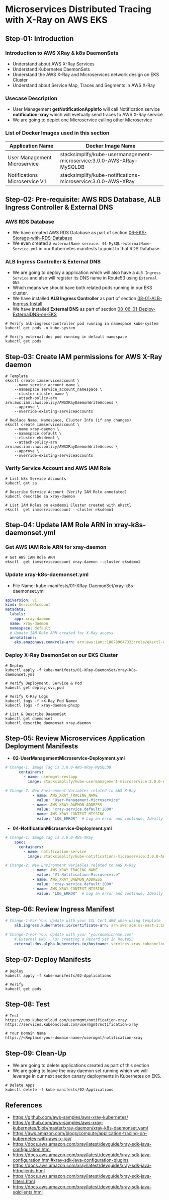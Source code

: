 # Microservices Distributed Tracing with X-Ray on AWS EKS

## Step-01: Introduction
### Introduction to AWS XRay & k8s DaemonSets 
- Understand about AWS X-Ray Services
- Understand Kubernetes DaemonSets
- Understand the AWS X-Ray and Microservices network design on EKS Cluster
- Understand about Service Map, Traces and Segments in AWS X-Ray

### Usecase Description
- User Management **getNotificationAppInfo**  will call Notification service **notification-xray** which will evetually send traces to AWS X-Ray service
- We are going to depict one Microservice calling other Microservice

### List of Docker Images used in this section
| Application Name                 | Docker Image Name                          |
| ------------------------------- | --------------------------------------------- |
| User Management Microservice | stacksimplify/kube-usermanagement-microservice:3.0.0-AWS-XRay-MySQLDB |
| Notifications Microservice V1 | stacksimplify/kube-notifications-microservice:3.0.0-AWS-XRay |

## Step-02: Pre-requisite: AWS RDS Database, ALB Ingress Controller & External DNS

### AWS RDS Database
- We have created AWS RDS Database as part of section [06-EKS-Storage-with-RDS-Database](/06-EKS-Storage-with-RDS-Database/README.md)
- We even created a `externalName service: 01-MySQL-externalName-Service.yml` in our Kubernetes manifests to point to that RDS Database. 

### ALB Ingress Controller & External DNS
- We are going to deploy a application which will also have a `ALB Ingress Service` and also will register its DNS name in Route53 using `External DNS`
- Which means we should have both related pods running in our EKS cluster. 
- We have installed **ALB Ingress Controller** as part of section [08-01-ALB-Ingress-Install](/08-ELB-Application-LoadBalancers/08-01-ALB-Ingress-Install/README.md)
- We have installed **External DNS** as part of section [08-06-01-Deploy-ExternalDNS-on-EKS](/08-ELB-Application-LoadBalancers/08-06-ALB-Ingress-ExternalDNS/08-06-01-Deploy-ExternalDNS-on-EKS/README.md)
```
# Verify alb-ingress-controller pod running in namespace kube-system
kubectl get pods -n kube-system

# Verify external-dns pod running in default namespace
kubectl get pods
```

## Step-03: Create IAM permissions for AWS X-Ray daemon
```
# Template
eksctl create iamserviceaccount \
    --name service_account_name \
    --namespace service_account_namespace \
    --cluster cluster_name \
    --attach-policy-arn arn:aws:iam::aws:policy/AWSXRayDaemonWriteAccess \
    --approve \
    --override-existing-serviceaccounts

# Replace Name, Namespace, Cluster Info (if any changes)
eksctl create iamserviceaccount \
    --name xray-daemon \
    --namespace default \
    --cluster eksdemo1 \
    --attach-policy-arn arn:aws:iam::aws:policy/AWSXRayDaemonWriteAccess \
    --approve \
    --override-existing-serviceaccounts
```

### Verify Service Account and AWS IAM Role
```
# List k8s Service Accounts
kubectl get sa

# Describe Service Account (Verify IAM Role annotated)
kubectl describe sa xray-daemon

# List IAM Roles on eksdemo1 Cluster created with eksctl
eksctl  get iamserviceaccount --cluster eksdemo1
```

## Step-04: Update IAM Role ARN in xray-k8s-daemonset.yml
### Get AWS IAM Role ARN for xray-daemon
```
# Get AWS IAM Role ARN
eksctl  get iamserviceaccount xray-daemon --cluster eksdemo1
```
### Update  xray-k8s-daemonset.yml
- File Name: kube-manifests/01-XRay-DaemonSet/xray-k8s-daemonset.yml
```yml
apiVersion: v1
kind: ServiceAccount
metadata:
  labels:
    app: xray-daemon
  name: xray-daemon
  namespace: default
  # Update IAM Role ARN created for X-Ray access
  annotations:
    eks.amazonaws.com/role-arn: arn:aws:iam::180789647333:role/eksctl-eksdemo1-addon-iamserviceaccount-defa-Role1-20F5AWU2J61F
```

### Deploy X-Ray DaemonSet on our EKS Cluster
```
# Deploy
kubectl apply -f kube-manifests/01-XRay-DaemonSet/xray-k8s-daemonset.yml

# Verify Deployment, Service & Pod
kubectl get deploy,svc,pod

# Verify X-Ray Logs
kubectl logs -f <X-Ray Pod Name>
kubectl logs -f xray-daemon-phszp  

# List & Describe DaemonSet
kubectl get daemonset
kubectl describe daemonset xray-daemon
```

## Step-05: Review Microservices Application Deployment Manifests
- **02-UserManagementMicroservice-Deployment.yml**
```yml
# Change-1: Image Tag is 3.0.0-AWS-XRay-MySQLDB
      containers:
        - name: usermgmt-restapp
          image: stacksimplify/kube-usermanagement-microservice:3.0.0-AWS-XRay-MySQLDB

# Change-2: New Environment Variables related to AWS X-Ray
            - name: AWS_XRAY_TRACING_NAME 
              value: "User-Management-Microservice"                
            - name: AWS_XRAY_DAEMON_ADDRESS
              value: "xray-service.default:2000"    
            - name: AWS_XRAY_CONTEXT_MISSING 
              value: "LOG_ERROR"  # Log an error and continue, Ideally RUNTIME_ERROR – Throw a runtime exception which is default option if not configured                                            
```
- **04-NotificationMicroservice-Deployment.yml**
```yml
# Change-1: Image Tag is 3.0.0-AWS-XRay
    spec:
      containers:
        - name: notification-service
          image: stacksimplify/kube-notifications-microservice:3.0.0-AWS-XRay

# Change-2: New Environment Variables related to AWS X-Ray
            - name: AWS_XRAY_TRACING_NAME 
              value: "V1-Notification-Microservice"              
            - name: AWS_XRAY_DAEMON_ADDRESS
              value: "xray-service.default:2000"      
            - name: AWS_XRAY_CONTEXT_MISSING 
              value: "LOG_ERROR"  # Log an error and continue, Ideally RUNTIME_ERROR – Throw a runtime exception which is default option if not configured                                            

```

## Step-06: Review Ingress Manifest
```yml
# Change-1-For-You: Update with your SSL Cert ARN when using template
    alb.ingress.kubernetes.io/certificate-arn: arn:aws:acm:us-east-1:180789647333:certificate/9f042b5d-86fd-4fad-96d0-c81c5abc71e1

# Change-2-For-You: Update with your "yourdomainname.com"
    # External DNS - For creating a Record Set in Route53
    external-dns.alpha.kubernetes.io/hostname: services-xray.kubeoncloud.com, xraydemo.kubeoncloud.com             
```

## Step-07: Deploy Manifests
```
# Deploy
kubectl apply -f kube-manifests/02-Applications

# Verify
kubectl get pods
```

## Step-08: Test
```
# Test
https://ums.kubeoncloud.com/usermgmt/notification-xray
https://services.kubeoncloud.com/usermgmt/notification-xray

# Your Domain Name
https://<Replace-your-domain-name>/usermgmt/notification-xray
```

## Step-09: Clean-Up
- We are going to delete applications created as part of this section
- We are going to leave the xray daemon set running which we will leverage in our next section canary deployments in Kubernetes on EKS. 
```
# Delete Apps
kubectl delete -f kube-manifests/02-Applications
```

## References
- https://github.com/aws-samples/aws-xray-kubernetes/
- https://github.com/aws-samples/aws-xray-kubernetes/blob/master/xray-daemon/xray-k8s-daemonset.yaml
- https://aws.amazon.com/blogs/compute/application-tracing-on-kubernetes-with-aws-x-ray/
- https://docs.aws.amazon.com/xray/latest/devguide/xray-sdk-java-configuration.html
- https://docs.aws.amazon.com/xray/latest/devguide/xray-sdk-java-configuration.html#xray-sdk-java-configuration-plugins
- https://docs.aws.amazon.com/xray/latest/devguide/xray-sdk-java-httpclients.html
- https://docs.aws.amazon.com/xray/latest/devguide/xray-sdk-java-filters.html
- https://docs.aws.amazon.com/xray/latest/devguide/xray-sdk-java-sqlclients.html
